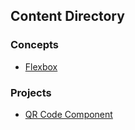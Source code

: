 ## Content Directory

### Concepts

- [Flexbox](./concepts/flexbox)

### Projects

- [QR Code Component](./projects/fementor/qr-code-component)
